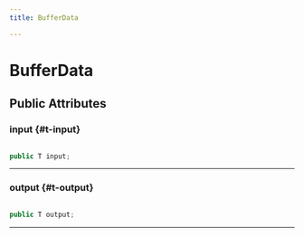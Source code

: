 ```yaml
---
title: BufferData

---
```


# BufferData










## Public Attributes

### input {#t-input}

```csharp

public T input;

```






-----------

### output {#t-output}

```csharp

public T output;

```






-----------

